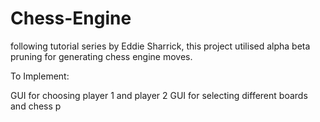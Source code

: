 # Chess-Engine
following tutorial series by Eddie Sharrick, this project utilised alpha beta pruning for generating chess engine moves.


To Implement:

GUI for choosing player 1 and player 2
GUI for selecting different boards and chess p
